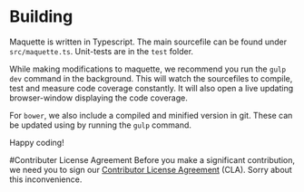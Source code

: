 # Building
Maquette is written in Typescript. The main sourcefile can be found under `src/maquette.ts`. Unit-tests are in the `test` folder.

While making modifications to maquette, we recommend you run the `gulp dev` command in the background.
This will watch the sourcefiles to compile, test and measure code coverage constantly.
It will also open a live updating browser-window displaying the code coverage.

For `bower`, we also include a compiled and minified version in git. These can be updated using by running the `gulp` command.

Happy coding!

#Contributer License Agreement
Before you make a significant contribution, we need you to sign our <a href="https://www.clahub.com/agreements/AFASSoftware/maquette">Contributor License Agreement</a> (CLA).
Sorry about this inconvenience.